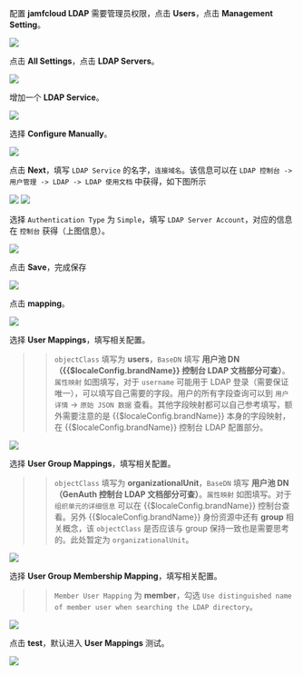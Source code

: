 <IntegrationDetailCard :title="`在 Jamf 中配置 LDAP`">

配置 **jamfcloud LDAP** 需要管理员权限，点击 **Users**，点击 **Management Setting**。

<img src="../../images/integration/ldap-jamf/1-1.png" class="md-img-padding" />

点击 **All Settings**，点击 **LDAP Servers**。

<img src="../../images/integration/ldap-jamf/1-2.png" class="md-img-padding" />

增加一个 **LDAP Service**。

<img src="../../images/integration/ldap-jamf/1-3.png" class="md-img-padding" />

选择 **Configure Manually**。

<img src="../../images/integration/ldap-jamf/1-4.png" class="md-img-padding" />

点击 **Next**，填写 `LDAP Service` 的名字，`连接域名`。该信息可以在 `LDAP 控制台 -> 用户管理 -> LDAP -> LDAP 使用文档` 中获得，如下图所示

<img src="../../images/integration/ldap-metabase/1-5.png" class="md-img-padding" />

<img src="../../images/integration/ldap-jamf/1-5.png" class="md-img-padding" />

选择 `Authentication Type` 为 `Simple`，填写 `LDAP Server Account`，对应的信息在 `控制台` 获得（上图信息）。

<img src="../../images/integration/ldap-jamf/1-6.png" class="md-img-padding" />

点击 **Save**，完成保存

<img src="../../images/integration/ldap-jamf/1-7.png" class="md-img-padding" />

点击 **mapping**。

<img src="../../images/integration/ldap-jamf/1-8.png" class="md-img-padding" />

选择 **User Mappings**，填写相关配置。

> > `objectClass` 填写为 **users**，`BaseDN` 填写 **用户池 DN（{{$localeConfig.brandName}} 控制台 LDAP 文档部分可查）**。`属性映射` 如图填写，对于 `username` 可能用于 LDAP 登录（需要保证唯一），可以填写自己需要的字段。用户的所有字段查询可以到 `用户详情` -> `原始 JSON 数据` 查看。其他字段映射都可以自己参考填写，额外需要注意的是 {{$localeConfig.brandName}} 本身的字段映射，在 {{$localeConfig.brandName}} 控制台 LDAP 配置部分。

<img src="../../images/integration/ldap-jamf/1-9.png" class="md-img-padding" />

选择 **User Group Mappings**，填写相关配置。

> > `objectClass` 填写为 **organizationalUnit**，`BaseDN` 填写 **用户池 DN（GenAuth 控制台 LDAP 文档部分可查）**。`属性映射` 如图填写。对于 `组织单元的详细信息` 可以在 {{$localeConfig.brandName}} 控制台查看。另外 {{$localeConfig.brandName}} 身份资源中还有 **group** 相关概念，该 `objectClass` 是否应该与 group 保持一致也是需要思考的。此处暂定为 `organizationalUnit`。

<img src="../../images/integration/ldap-jamf/1-10.png" class="md-img-padding" />

选择 **User Group Membership Mapping**，填写相关配置。

> > `Member User Mapping` 为 **member**，勾选 `Use distinguished name of member user when searching the LDAP directory`。

<img src="../../images/integration/ldap-jamf/1-12.png" class="md-img-padding" />

点击 **test**，默认进入 **User Mappings** 测试。

<img src="../../images/integration/ldap-jamf/1-11.png" class="md-img-padding" />

</IntegrationDetailCard>
